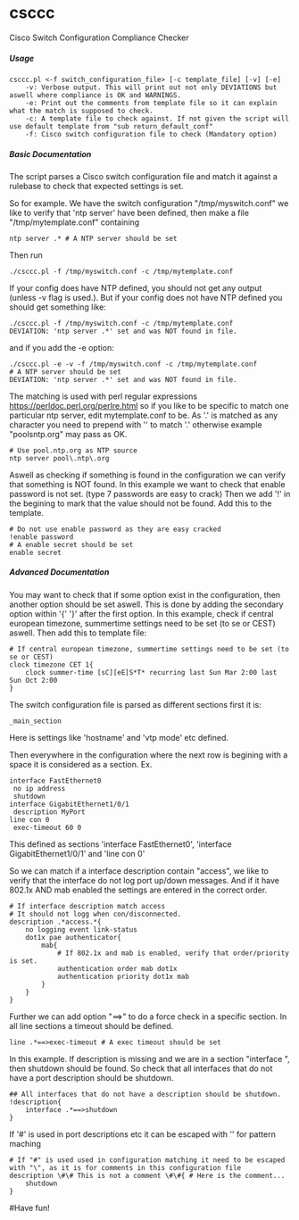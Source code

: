 # csccc
Cisco Switch Configuration Compliance Checker

##### Usage
```
csccc.pl <-f switch_configuration_file> [-c template_file] [-v] [-e]
	-v: Verbose output. This will print out not only DEVIATIONS but aswell where compliance is OK and WARNINGS.
	-e: Print out the comments from template file so it can explain what the match is supposed to check.
	-c: A template file to check against. If not given the script will use default template from "sub return_default_conf"
	-f: Cisco switch configuration file to check (Mandatory option)
```

##### Basic Documentation
The script parses a Cisco switch configuration file and match it against a rulebase to check that expected settings is set.

So for example. We have the switch configuration "/tmp/myswitch.conf" we like to verify that 'ntp server' have been defined, then make a file "/tmp/mytemplate.conf" containing
```
ntp server .* # A NTP server should be set
```
Then run
```
./csccc.pl -f /tmp/myswitch.conf -c /tmp/mytemplate.conf
```
If your config does have NTP defined, you should not get any output (unless -v flag is used.).
But if your config does not have NTP defined you should get something like:
```
./csccc.pl -f /tmp/myswitch.conf -c /tmp/mytemplate.conf
DEVIATION: 'ntp server .*' set and was NOT found in file.
```
and if you add the -e option:
```
./csccc.pl -e -v -f /tmp/myswitch.conf -c /tmp/mytemplate.conf
# A NTP server should be set
DEVIATION: 'ntp server .*' set and was NOT found in file.
```

The matching is used with perl regular expressions https://perldoc.perl.org/perlre.html
so if you like to be specific to match one particular ntp server, edit mytemplate.conf to be. As '.' is matched as any character you need to prepend with '\' to match '.' otherwise example "poolsntp.org" may pass as OK.
```
# Use pool.ntp.org as NTP source
ntp server pool\.ntp\.org
```

Aswell as checking if something is found in the configuration we can verify that something is NOT found.
In this example we want to check that enable password is not set. (type 7 passwords are easy to crack)
Then we add '!' in the begining to mark that the value should not be found.
Add this to the template.
```
# Do not use enable password as they are easy cracked
!enable password
# A enable secret should be set
enable secret
```

##### Advanced Documentation
You may want to check that if some option exist in the configuration, then another option should be set aswell.
This is done by adding the secondary option within '{' '}' after the first option. 
In this example, check if central european timezone, summertime settings need to be set (to se or CEST) aswell.
Then add this to template file:
```
# If central european timezone, summertime settings need to be set (to se or CEST)
clock timezone CET 1{
	clock summer-time [sC][eE]S*T* recurring last Sun Mar 2:00 last Sun Oct 2:00
}
```

The switch configuration file is parsed as different sections first it is: 
```
_main_section
``` 
Here is settings like 'hostname' and 'vtp mode' etc defined.

Then everywhere in the configuration where the next row is begining with a space it is considered as a section.
Ex.
```
interface FastEthernet0
 no ip address
 shutdown
interface GigabitEthernet1/0/1
 description MyPort
line con 0
 exec-timeout 60 0
```
This defined as sections 'interface FastEthernet0', 'interface GigabitEthernet1/0/1' and 'line con 0'

So we can match if a interface description contain "access", we like to verify that the interface do not log port up/down messages. And if it have 802.1x AND mab enabled the settings are entered in the correct order.
```
# If interface description match access
# It should not logg when con/disconnected.
description .*access.*{
	no logging event link-status
	dot1x pae authenticator{
		mab{
			# If 802.1x and mab is enabled, verify that order/priority is set.
			authentication order mab dot1x
			authentication priority dot1x mab
		}
	}
}
```

Further we can add option "==>" to do a force check in a specific section.
In all line sections a timeout should be defined.
```
line .*==>exec-timeout # A exec timeout should be set
```

In this example. If description is missing and we are in a section "interface ", then shutdown should be found.
So check that all interfaces that do not have a port description should be shutdown.
```
## All interfaces that do not have a description should be shutdown.
!description{
	interface .*==>shutdown
}
```

If '#' is used in port descriptions etc it can be escaped with '\' for pattern maching
```
# If "#" is used used in configuration matching it need to be escaped with "\", as it is for comments in this configuration file
description \#\# This is not a comment \#\#{ # Here is the comment...
	shutdown
}
```


#Have fun!
